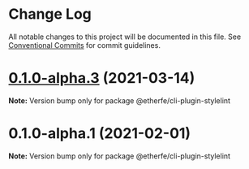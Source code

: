 # Change Log

All notable changes to this project will be documented in this file.
See [Conventional Commits](https://conventionalcommits.org) for commit guidelines.

# [0.1.0-alpha.3](https://github.com/nolonger21/fe-cli/compare/@etherfe/cli-plugin-stylelint@0.1.0-alpha.2...@etherfe/cli-plugin-stylelint@0.1.0-alpha.3) (2021-03-14)

**Note:** Version bump only for package @etherfe/cli-plugin-stylelint





# 0.1.0-alpha.1 (2021-02-01)

**Note:** Version bump only for package @etherfe/cli-plugin-stylelint
